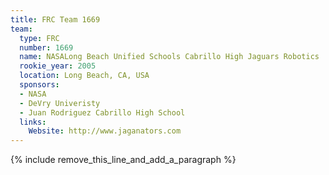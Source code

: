 ```yaml
---
title: FRC Team 1669
team:
  type: FRC
  number: 1669
  name: NASALong Beach Unified Schools Cabrillo High Jaguars Robotics
  rookie_year: 2005
  location: Long Beach, CA, USA
  sponsors:
  - NASA
  - DeVry Univeristy
  - Juan Rodriguez Cabrillo High School
  links:
    Website: http://www.jaganators.com
---
```


{% include remove_this_line_and_add_a_paragraph %}